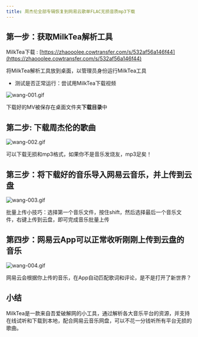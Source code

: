 ```yaml
---
title: 周杰伦全部专辑恢复到网易云歌单FLAC无损音质mp3下载
---
```


## 第一步：获取MilkTea解析工具

MilkTea下载 : [https://zhaooolee.cowtransfer.com/s/532af56a146f44](https://zhaooolee.cowtransfer.com/s/532af56a146f44)

将MilkTea解析工具放到桌面，以管理员身份运行MilkTea工具

- 测试是否正常运行：尝试用MilkTea下载视频


![wang-001.gif](https://www.v2fy.com/asset/0i/jikemiji/jikemiji-md/2020-10-10-milktea.assets/strip.gif)

下载好的MV被保存在桌面文件夹**下载目录**中

## 第二步: 下载周杰伦的歌曲

![wang-002.gif](https://www.v2fy.com/asset/0i/jikemiji/jikemiji-md/2020-10-10-milktea.assets/strip-20201010125243419.gif)

可以下载无损和mp3格式，如果你不是音乐发烧友，mp3足矣！

## 第三步：将下载好的音乐导入网易云音乐，并上传到云盘

![wang-003.gif](https://www.v2fy.com/asset/0i/jikemiji/jikemiji-md/2020-10-10-milktea.assets/strip-20201010125247931.gif)

批量上传小技巧：选择第一个音乐文件，按住shift，然后选择最后一个音乐文件，右键上传到云盘，即可完成音乐批量上传

## 第四步：网易云App可以正常收听刚刚上传到云盘的音乐

![wang-004.gif](https://www.v2fy.com/asset/0i/jikemiji/jikemiji-md/2020-10-10-milktea.assets/strip-20201010125251890.gif)

网易云会根据你上传的音乐，在App自动匹配歌词和评论，是不是打开了新世界？



## 小结

MilkTea是一款来自吾爱破解网的小工具，通过解析各大音乐平台的资源，并支持在线试听和下载到本地，配合网易云音乐网盘，可以不花一分钱听所有平台无损的歌曲。